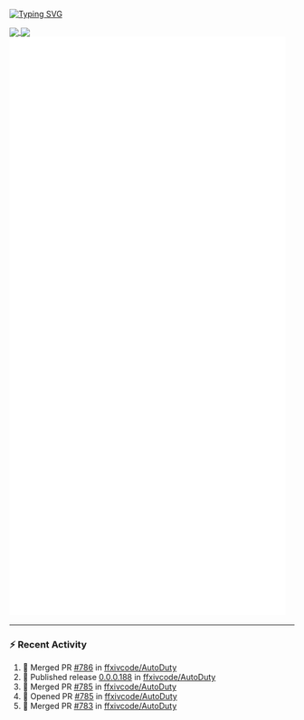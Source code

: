 [![Typing SVG](https://readme-typing-svg.demolab.com?font=Fira+Code&duration=1000&pause=1000&multiline=true&repeat=false&width=435&lines=Simon+Latusek+%7C+Gameplay+Engineer)](https://git.io/typing-svg)

<a href="https://github.com/anuraghazra/github-readme-stats">
  <img height=200 align="center" src="https://github-readme-stats.vercel.app/api?username=erdelf&theme=radical" />
</a>
<a href="https://github.com/anuraghazra/convoychat">
  <img height=200 align="center" src="https://streak-stats.demolab.com?user=erdelf&theme=radical&mode=weekly" />
</a>

<picture>
  <img src="/github-metrics.svg" alt="Metrics">
</picture>

---

### :zap: Recent Activity
<!--START_SECTION:activity-->
1. 🎉 Merged PR [#786](https://github.com/ffxivcode/AutoDuty/pull/786) in [ffxivcode/AutoDuty](https://github.com/ffxivcode/AutoDuty)
2. 🚀 Published release [0.0.0.188](https://github.com/ffxivcode/AutoDuty/releases/tag/0.0.0.188) in [ffxivcode/AutoDuty](https://github.com/ffxivcode/AutoDuty)
3. 🎉 Merged PR [#785](https://github.com/ffxivcode/AutoDuty/pull/785) in [ffxivcode/AutoDuty](https://github.com/ffxivcode/AutoDuty)
4. 💪 Opened PR [#785](https://github.com/ffxivcode/AutoDuty/pull/785) in [ffxivcode/AutoDuty](https://github.com/ffxivcode/AutoDuty)
5. 🎉 Merged PR [#783](https://github.com/ffxivcode/AutoDuty/pull/783) in [ffxivcode/AutoDuty](https://github.com/ffxivcode/AutoDuty)
<!--END_SECTION:activity-->

<!--
**erdelf/erdelf** is a ✨ _special_ ✨ repository because its `README.md` (this file) appears on your GitHub profile.

Here are some ideas to get you started:

- 🔭 I’m currently working on ...
- 🌱 I’m currently learning ...
- 👯 I’m looking to collaborate on ...
- 🤔 I’m looking for help with ...
- 💬 Ask me about ...
- 📫 How to reach me: ...
- 😄 Pronouns: ...
- ⚡ Fun fact: ...
-->
